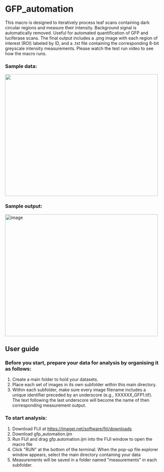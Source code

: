 # GFP_automation
This macro is designed to iteratively process leaf scans containing dark circular regions and measure their intensity. Background signal is automatically removed. Useful for automated quantification of GFP and luciferase scans.
The final output includes a .png image with each region of interest (ROI) labeled by ID, and a .txt file containing the corresponding 8-bit greyscale intensity measurements. Please watch the test run video to see how the macro runs.

### Sample data:
<img src="https://github.com/user-attachments/assets/d828ed32-5f05-415e-bce6-6892644f9ae1" width="500" height="400">

### Sample output:
<img width="500" height="400" alt="image" src="https://github.com/user-attachments/assets/7324fbd7-c471-4a19-b3bc-fe763057cc70" />

## User guide
### Before you start, prepare your data for analysis by organising it as follows:
1. Create a main folder to hold your datasets.
2. Place each set of images in its own subfolder within this main directory.
3. Within each subfolder, make sure every image filename includes a unique identifier preceded by an underscore (e.g., XXXXXX_GFP1.tif). The text following the last underscore will become the name of then corresponding measurement output.

### To start analysis:
1. Download FIJI at https://imagej.net/software/fiji/downloads
2. Download gfp_automation.ijm
3. Run FIJI and drag gfp.automation.ijm into the FIJI window to open the macro file
4. Click "RUN" at the bottom of the terminal. When the pop-up file explorer window appears, select the main directory containing your data
5. Measurements will be saved in a folder named "measurements" in each subfolder.
